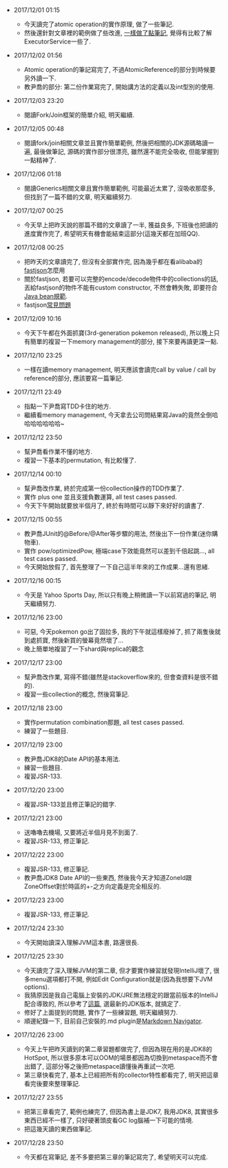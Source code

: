 * 2017/12/01 01:15
    * 今天讀完了atomic operation的實作原理, 做了一些筆記.
    * 然後還針對文章裡的範例做了些改進, [一樣做了點筆記](https://github.com/yotsuba1022/java-concurrency/commit/1c28b548af7283c9eb2340529317ea5500a51b58), 覺得有比較了解ExecutorService一些了.

* 2017/12/02 01:56
    * Atomic operation的筆記寫完了, 不過AtomicReference的部分到時候要另外讀一下.
    * 教尹喬的部分: 第二份作業寫完了, 開始講方法的定義以及int型別的使用.

* 2017/12/03 23:20
    * 閱讀Fork/Join框架的簡單介紹, 明天繼續.

* 2017/12/05 00:48
    * 閱讀fork/join相關文章並且實作簡單範例, 然後把相關的JDK源碼略讀一遍, 最後做筆記, 源碼的實作部分很漂亮, 雖然還不能完全吸收, 但能掌握到一點精神了.

* 2017/12/06 01:18
    * 閱讀Generics相關文章且實作簡單範例, 可能最近太累了, 沒吸收那麼多, 但找到了一篇不錯的文章, 明天繼續努力.

* 2017/12/07 00:25
    * 今天早上把昨天說的那篇不錯的文章讀了一半, 獲益良多, 下班後也把讀的進度實作完了, 希望明天有機會能結束這部分(這幾天都在加班QQ).

* 2017/12/08 00:25
    * 把昨天的文章讀完了, 但沒有全部實作完, 因為幾乎都在看alibaba的[fastjson](https://github.com/Alibaba/fastjson/wiki/%E9%A6%96%E9%A1%B5)怎麼用
    * 關於fastjson, 若要可以完整的encode/decode物件中的collections的話, 丟給fastjson的物件不能有custom constructor, 不然會轉失敗, 即要符合[Java bean規範](https://zh.wikipedia.org/wiki/JavaBeans).
    * fastjson[常見問題](https://github.com/alibaba/fastjson/wiki/%E5%B8%B8%E8%A7%81%E9%97%AE%E9%A2%98)

* 2017/12/09 10:16
    * 今天下午都在外面抓寶(3rd-generation pokemon released), 所以晚上只有簡單的複習一下memory management的部分, 接下來要再讀更深一點.

* 2017/12/10 23:25
    * 一樣在讀memory management, 明天應該會讀完call by value / call by reference的部分, 應該要寫一篇筆記.

* 2017/12/11 23:49
    * 指點一下尹喬寫TDD卡住的地方.
    * 繼續看memory management, 今天拿去公司問結果寫Java的竟然全倒哈哈哈哈哈哈哈~

* 2017/12/12 23:50
    * 幫尹喬看作業不懂的地方.
    * 複習一下基本的permutation, 有比較懂了.

* 2017/12/14 00:10
    * 幫尹喬改作業, 終於完成第一份collection操作的TDD作業了.
    * 實作 plus one 並且支援負數運算, all test cases passed.
    * 今天下午開始就要放半個月了, 終於有時間可以靜下來好好的讀書了.

* 2017/12/15 00:55
    * 教尹喬JUnit的@Before/@After等步驟的用法, 然後出下一份作業(迷你購物車).
    * 實作 pow/optimizedPow, 極端case下效能竟然可以差到千倍起跳..., all test cases passed.
    * 今天開始放假了, 首先整理了一下自己這半年來的工作成果...還有思緒.

* 2017/12/16 00:15
    * 今天是 Yahoo Sports Day, 所以只有晚上稍微讀一下以前寫過的筆記, 明天繼續努力.

* 2017/12/16 23:00
    * 可惡, 今天pokemon go出了固拉多, 我的下午就這樣廢掉了, 抓了兩隻後就到處抓寶, 然後新買的螢幕竟然壞了...
    * 晚上簡單地複習了一下shard與replica的觀念

* 2017/12/17 23:00
    * 幫尹喬改作業, 寫得不錯(雖然是stackoverflow來的, 但會查資料是很不錯的).
    * 複習一些collection的概念, 然後寫筆記.

* 2017/12/18 23:00
    * 實作permutation combination那題, all test cases passed.
    * 練習了一些題目.

* 2017/12/19 23:00
    * 教尹喬JDK8的Date API的基本用法.
    * 練習一些題目.
    * 複習JSR-133.

* 2017/12/20 23:00
    * 複習JSR-133並且修正筆記的錯字.

* 2017/12/21 23:00
    * 送嚕嚕去機場, 又要將近半個月見不到面了.
    * 複習JSR-133, 修正筆記.

* 2017/12/22 23:00
    * 複習JSR-133, 修正筆記.
    * 教尹喬JDK8 Date API的一些東西, 然後我今天才知道ZoneId跟ZoneOffset對於時區的+-之方向定義是完全相反的.

* 2017/12/23 23:00
    * 複習JSR-133, 修正筆記.

* 2017/12/24 23:30
    * 今天開始讀深入理解JVM這本書, 路還很長.

* 2017/12/25 23:30
    * 今天讀完了深入理解JVM的第二章, 但才要實作練習就發現IntelliJ壞了, 很多menu選項都打不開, 例如Edit Configuration就是(因為我想要下JVM options).
    * 我猜原因是我自己電腦上安裝的JDK/JRE無法穩定的跟當前版本的IntelliJ配合導致的, 所以參考了[這篇](https://intellij-support.jetbrains.com/hc/en-us/articles/206544879-Selecting-the-JDK-version-the-IDE-will-run-under), 選最新的JDK版本, 就搞定了.
    * 修好了上面提到的問題, 實作了一些練習題, 明天繼續努力.
    * 順邊紀錄一下, 目前自己安裝的.md plugin是[Markdown Navigator](https://plugins.jetbrains.com/plugin/7896-markdown-navigator).

* 2017/12/26 23:00
    * 今天上午把昨天讀到的第二章習題都做完了, 但因為現在用的是JDK8的HotSpot, 所以很多原本可以OOM的場景都因為切換到metaspace而不會出錯了, 這部分等之後把metaspace讀懂後再重試一次吧.
    * 第三章快看完了, 基本上已經把所有的collector特性都看完了, 明天把這章看完後要來整理筆記.

* 2017/12/27 23:55
    * 把第三章看完了, 範例也練完了, 但因為書上是JDK7, 我用JDK8, 其實很多東西已經不一樣了, 只好硬著頭皮看GC log腦補一下可能的情境.
    * 把這幾天讀的東西做筆記.

* 2017/12/28 23:50
    * 今天都在寫筆記, 差不多要把第三章的筆記寫完了, 希望明天可以完成.
